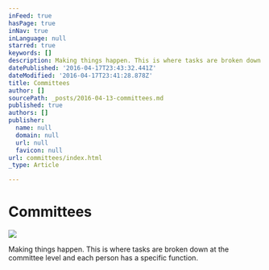 ```yaml
---
inFeed: true
hasPage: true
inNav: true
inLanguage: null
starred: true
keywords: []
description: Making things happen. This is where tasks are broken down at the committee level and each person has a specific function.
datePublished: '2016-04-17T23:43:32.441Z'
dateModified: '2016-04-17T23:41:28.878Z'
title: Committees
author: []
sourcePath: _posts/2016-04-13-committees.md
published: true
authors: []
publisher:
  name: null
  domain: null
  url: null
  favicon: null
url: committees/index.html
_type: Article

---
```

# Committees
![](https://the-grid-user-content.s3-us-west-2.amazonaws.com/bd128752-ab4d-4ba1-a0c7-416b7fd32a7f.png)

Making things happen. This is where tasks are broken down at the committee level and each person has a specific function.